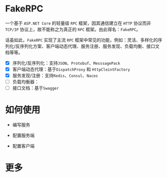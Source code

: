 # FakeRPC

一个基于 `ASP.NET Core` 的轻量级 `RPC` 框架，因其通信建立在 `HTTP` 协议而非 `TCP/IP` 协议上，故不能称之为真正的 `RPC` 框架。由此得名：`FakeRPC`。

话虽如此，`FakeRPC` 实现了主流 `RPC` 框架中常见的功能，例如：灵活、多样化的序列化/反序列化方案、客户端动态代理、服务注册、服务发现、负载均衡、接口文档等等。

* [x] 序列化/反序列化：支持`JSON`、`Protobuf`、`MesssagePack`
* [x] 客户端动态代理：基于`DispatchProxy` 和 `HttpCleintFactory`
* [x] 服务发现/注册：支持`Redis`、`Consul`、`Nacos`
* [ ] 负载均衡器：
* [ ] 接口文档：基于`Swagger`

# 如何使用

* 编写服务

* 配置服务端

* 配置客户端

# 更多


